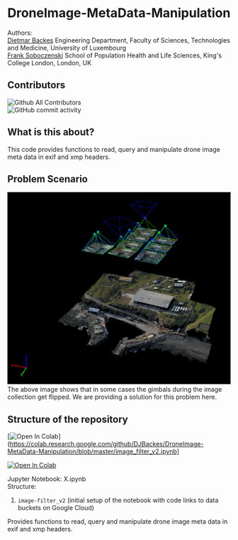 # DroneImage-MetaData-Manipulation

Authors:<br> 
[Dietmar Backes](https://wwwfr.uni.lu/recherche/fstm/doe/members/dietmar_backes) Engineering Department, Faculty of Sciences, Technologies and Medicine, University of Luxembourg<br>
[Frank Soboczenski](https://h21k.github.io/) School of Population Health and Life Sciences, King's College London, London, UK<br>

## Contributors
<img alt="Github All Contributors" src="https://img.shields.io/github/all-contributors/DJBackes/DroneImage-MetaData-Manipulation"><br>
<img alt="GitHub commit activity" src="https://img.shields.io/github/commit-activity/m/DJBackes/DroneImage-MetaData-Manipulation">

## What is this about?
This code provides functions to read, query and manipulate drone image meta data in exif and xmp headers.

## Problem Scenario
![Alt text](DJI-Image1.png?raw=true "Optional Title")<br>
The above image shows that in some cases the gimbals during the image collection get flipped. We are providing a solution for this problem here.

## Structure of the repository

[![Open In Colab](https://colab.research.google.com/assets/colab-badge.svg)](https://colab.research.google.com/github/DJBackes/DroneImage-MetaData-Manipulation/blob/master/image_filter_v2.ipynb]

[![Open In Colab](https://colab.research.google.com/assets/colab-badge.svg)](https://colab.research.google.com/github/timsainb/tensorflow2-generative-models/blob/master/1.0-Variational-Autoencoder-fashion-mnist.ipynb)

Jupyter Notebook: X.ipynb<br>
Structure:<br>  
1. `image-filter_v2` (initial setup of the notebook with code links to data buckets on Google Cloud)<br>


Provides functions to read, query and manipulate drone image meta data in exif and xmp headers.

